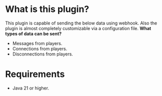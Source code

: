 # What is this plugin?
This plugin is capable of sending the below data using webhook. Also the plugin is almost completely customizable via a configuration file.
**What types of data can be sent?**
- Messages from players.
- Connections from players.
- Disconnections from players.
# Requirements
- Java 21 or higher.
